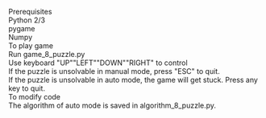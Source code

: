 Prerequisites  
    Python 2/3  
    pygame  
    Numpy  
To play game  
    Run game_8_puzzle.py  
    Use keyboard "UP""LEFT""DOWN""RIGHT" to control  
    If the puzzle is unsolvable in manual mode, press "ESC" to quit.  
    If the puzzle is unsolvable in auto mode, the game will get stuck. Press any key to quit.  
To modify code  
    The algorithm of auto mode is saved in algorithm_8_puzzle.py.   
